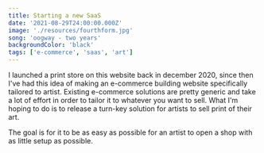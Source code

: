 ```yaml
---
title: Starting a new SaaS
date: '2021-08-29T24:00:00.000Z'
image: './resources/fourthform.jpg'
song: 'oogway - two years'
backgroundColor: 'black'
tags: ['e-commerce', 'saas', 'art']
---
```


I launched a print store on this website back in december 2020, since then I've had this idea of making an e-commerce building website
specifically tailored to artist. Existing e-commerce solutions are pretty generic and take a lot of effort in order to tailor it to whatever
you want to sell. What I'm hoping to do is to release a turn-key solution for artists to sell print of their art.

The goal is for it to be as easy as possible for an artist to open a shop with as little setup as possible.
